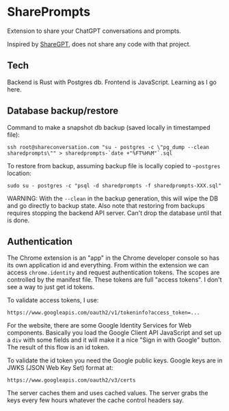 # SharePrompts

Extension to share your ChatGPT conversations and prompts.

Inspired by [ShareGPT](https://github.com/domeccleston/sharegpt), does not share
any code with that project.

## Tech

Backend is Rust with Postgres db. Frontend is JavaScript. Learning as I go here.


## Database backup/restore

Command to make a snapshot db backup (saved locally in timestamped file):

    ssh root@shareconversation.com "su - postgres -c \"pg_dump --clean sharedprompts\"" > sharedprompts-`date +"%FT%H%M"`.sql

To restore from backup, assuming backup file is locally copied to `~postgres`
location:

    sudo su - postgres -c "psql -d sharedprompts -f sharedprompts-XXX.sql"

WARNING: With the `--clean` in the backup generation, this will wipe the DB and
go directly to backup state. Also note that restoring from backups requires
stopping the backend API server. Can't drop the database until that is done.

## Authentication

The Chrome extension is an "app" in the Chrome developer console so has its own
application id and everything. From within the extension we can access
`chrome.identity` and request authentication tokens. The scopes are controlled
by the manifest file. These tokens are full "access tokens". I don't see a way
to just get id tokens.

To validate access tokens, I use:

    https://www.googleapis.com/oauth2/v1/tokeninfo?access_token=...


For the website, there are some Google Identity Services for Web components.
Basically you load the Google Client API JavaScript and set up a `div` with some
fields and it will make it a nice "Sign in with Google" button. The result of
this flow is an id token.

To validate the id token you need the Google public keys. Google keys are in
JWKS (JSON Web Key Set) format at:

    https://www.googleapis.com/oauth2/v3/certs

The server caches them and uses cached values. The server grabs the keys every
few hours whatever the cache control headers say.
